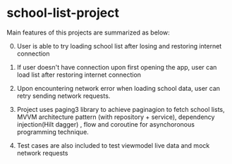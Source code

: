 # school-list-project


Main features of this projects are summarized as below:

0. User is able to try loading school list after losing and restoring internet connection 

1. If user doesn't have connection upon first opening the app, user can load list after restoring internet connection

2. Upon encountering network error when loading school data, user can retry sending network requests.

3. Project uses paging3 library to achieve paginagion to fetch school lists, MVVM architecture pattern (with repository + service), dependency injection(Hilt dagger)
, flow and coroutine for asynchoronous programming technique. 

4. Test cases are also included to test viewmodel live data and mock network requests 

